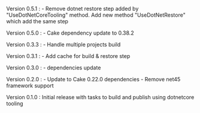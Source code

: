 Version 0.5.1 : 
    - Remove dotnet restore step added by "UseDotNetCoreTooling" method. Add new method "UseDotNetRestore" which add the same step

Version 0.5.0 : 
    - Cake dependency update to 0.38.2

Version 0.3.3 : 
    - Handle multiple projects build

Version 0.3.1 : 
    - Add cache for build & restore step

Version 0.3.0 : 
    - dependencies update

Version 0.2.0 : 
    - Update to Cake 0.22.0 dependencies
    - Remove net45 framework support

Version 0.1.0 : Initial release with tasks to build and publish using dotnetcore tooling
